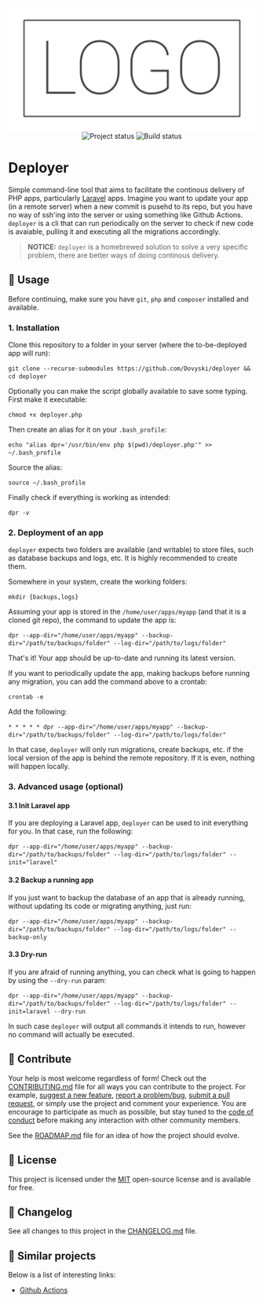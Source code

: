 <p align="center">
    <img width="800" src=".github/logo.png" title="Project logo"><br />
    <img src="https://img.shields.io/maintenance/yes/2021?style=for-the-badge" title="Project status">
    <img src="https://img.shields.io/github/workflow/status/Dovyski/deployer/ci.uffs.cc?label=Build&logo=github&logoColor=white&style=for-the-badge" title="Build status">
</p>

# Deployer

Simple command-line tool that aims to facilitate the continous delivery of PHP apps, particularly [Laravel](https://laravel.com) apps. Imagine you want to update your app (in a remote server) when a new commit is pusehd to its repo, but you have no way of ssh'ing into the server or using something like Github Actions. `deployer` is a cli that can run periodically on the server to check if new code is avaiable, pulling it and executing all the migrations accordingly.

> **NOTICE:** `deployer` is a homebrewed solution to solve a very specific problem, there are better ways of doing continous delivery.

## 🚀 Usage

Before continuing, make sure you have `git`, `php` and `composer` installed and available.

### 1. Installation

Clone this repository to a folder in your server (where the to-be-deployed app will run):

```
git clone --recurse-submodules https://github.com/Dovyski/deployer && cd deployer
```

Optionally you can make the script globally available to save some typing. First make it executable:

```
chmod +x deployer.php
```

Then create an alias for it on your `.bash_profile`:

```
echo "alias dpr='/usr/bin/env php $(pwd)/deployer.php'" >> ~/.bash_profile
```

Source the alias:

```
source ~/.bash_profile
```

Finally check if everything is working as intended:

```
dpr -v
```

### 2. Deployment of an app

`deployer` expects two folders are available (and writable) to store files, such as database backups and logs, etc. It is highly recommended to create them.

Somewhere in your system, create the working folders:

```
mkdir {backups,logs}
```

Assuming your app is stored in the `/home/user/apps/myapp` (and that it is a cloned git repo), the command to update the app is:

```
dpr --app-dir="/home/user/apps/myapp" --backup-dir="/path/to/backups/folder" --log-dir="/path/to/logs/folder"
```

That's it! Your app should be up-to-date and running its latest version.

If you want to periodically update the app, making backups before running any migration, you can add the command above to a crontab:

```
crontab -e
```

Add the following:

```
* * * * * dpr --app-dir="/home/user/apps/myapp" --backup-dir="/path/to/backups/folder" --log-dir="/path/to/logs/folder"
```

In that case, `deployer` will only run migrations, create backups, etc. if the local version of the app is behind the remote repository. If it is even, nothing will happen locally.

### 3. Advanced usage (optional)

#### 3.1 Init Laravel app

If you are deploying a Laravel app, `deployer` can be used to init everything for you. In that case, run the following:

```
dpr --app-dir="/home/user/apps/myapp" --backup-dir="/path/to/backups/folder" --log-dir="/path/to/logs/folder" --init="laravel"
```

#### 3.2 Backup a running app

If you just want to backup the database of an app that is already running, without updating its code or migrating anything, just run:

```
dpr --app-dir="/home/user/apps/myapp" --backup-dir="/path/to/backups/folder" --log-dir="/path/to/logs/folder" --backup-only
```

#### 3.3 Dry-run

If you are afraid of running anything, you can check what is going to happen by using the `--dry-run` param:

```
dpr --app-dir="/home/user/apps/myapp" --backup-dir="/path/to/backups/folder" --log-dir="/path/to/logs/folder" --init=laravel --dry-run
```

In such case `deployer` will output all commands it intends to run, however no command will actually be executed.


## 🤝 Contribute

Your help is most welcome regardless of form! Check out the [CONTRIBUTING.md](CONTRIBUTING.md) file for all ways you can contribute to the project. For example, [suggest a new feature](https://github.com/Dovyski/deployer/issues/new?assignees=&labels=&template-english=feature_request.md&title=), [report a problem/bug](https://github.com/Dovyski/deployer/issues/new?assignees=&labels=bug&template-english=bug_report.md&title=), [submit a pull request](https://help.github.com/en/github/collaborating-with-issues-and-pull-requests/about-pull-requests), or simply use the project and comment your experience. You are encourage to participate as much as possible, but stay tuned to the [code of conduct](./CODE_OF_CONDUCT.md) before making any interaction with other community members.

See the [ROADMAP.md](ROADMAP.md) file for an idea of how the project should evolve.

## 🎫 License

This project is licensed under the [MIT](https://choosealicense.com/licenses/mit/) open-source license and is available for free.

## 🧬 Changelog

See all changes to this project in the [CHANGELOG.md](CHANGELOG.md) file.

## 🧪 Similar projects

Below is a list of interesting links:

* [Github Actions](https://github.com/features/actions)
